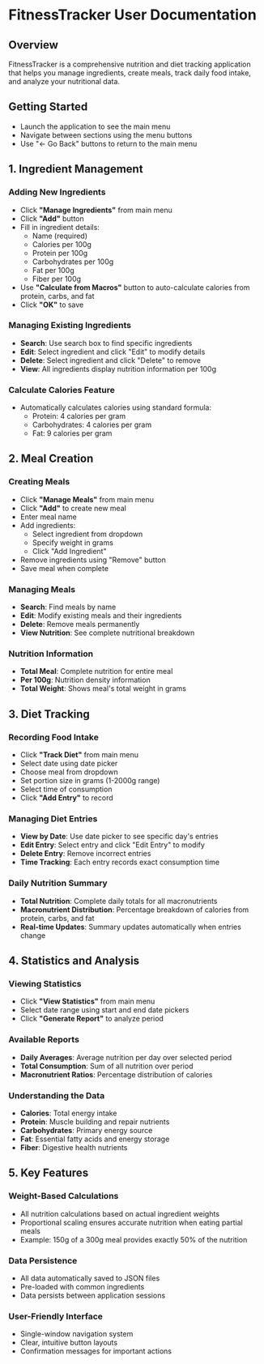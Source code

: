 # FitnessTracker User Documentation

## Overview
FitnessTracker is a comprehensive nutrition and diet tracking application that helps you manage ingredients, create meals, track daily food intake, and analyze your nutritional data.

## Getting Started
- Launch the application to see the main menu
- Navigate between sections using the menu buttons
- Use "<- Go Back" buttons to return to the main menu

## 1. Ingredient Management

### Adding New Ingredients
- Click **"Manage Ingredients"** from main menu
- Click **"Add"** button
- Fill in ingredient details:
  - Name (required)
  - Calories per 100g
  - Protein per 100g
  - Carbohydrates per 100g
  - Fat per 100g
  - Fiber per 100g
- Use **"Calculate from Macros"** button to auto-calculate calories from protein, carbs, and fat
- Click **"OK"** to save

### Managing Existing Ingredients
- **Search**: Use search box to find specific ingredients
- **Edit**: Select ingredient and click "Edit" to modify details
- **Delete**: Select ingredient and click "Delete" to remove
- **View**: All ingredients display nutrition information per 100g

### Calculate Calories Feature
- Automatically calculates calories using standard formula:
  - Protein: 4 calories per gram
  - Carbohydrates: 4 calories per gram
  - Fat: 9 calories per gram

## 2. Meal Creation

### Creating Meals
- Click **"Manage Meals"** from main menu
- Click **"Add"** to create new meal
- Enter meal name
- Add ingredients:
  - Select ingredient from dropdown
  - Specify weight in grams
  - Click "Add Ingredient"
- Remove ingredients using "Remove" button
- Save meal when complete

### Managing Meals
- **Search**: Find meals by name
- **Edit**: Modify existing meals and their ingredients
- **Delete**: Remove meals permanently
- **View Nutrition**: See complete nutritional breakdown

### Nutrition Information
- **Total Meal**: Complete nutrition for entire meal
- **Per 100g**: Nutrition density information
- **Total Weight**: Shows meal's total weight in grams

## 3. Diet Tracking

### Recording Food Intake
- Click **"Track Diet"** from main menu
- Select date using date picker
- Choose meal from dropdown
- Set portion size in grams (1-2000g range)
- Select time of consumption
- Click **"Add Entry"** to record

### Managing Diet Entries
- **View by Date**: Use date picker to see specific day's entries
- **Edit Entry**: Select entry and click "Edit Entry" to modify
- **Delete Entry**: Remove incorrect entries
- **Time Tracking**: Each entry records exact consumption time

### Daily Nutrition Summary
- **Total Nutrition**: Complete daily totals for all macronutrients
- **Macronutrient Distribution**: Percentage breakdown of calories from protein, carbs, and fat
- **Real-time Updates**: Summary updates automatically when entries change

## 4. Statistics and Analysis

### Viewing Statistics
- Click **"View Statistics"** from main menu
- Select date range using start and end date pickers
- Click **"Generate Report"** to analyze period

### Available Reports
- **Daily Averages**: Average nutrition per day over selected period
- **Total Consumption**: Sum of all nutrition over period
- **Macronutrient Ratios**: Percentage distribution of calories

### Understanding the Data
- **Calories**: Total energy intake
- **Protein**: Muscle building and repair nutrients
- **Carbohydrates**: Primary energy source
- **Fat**: Essential fatty acids and energy storage
- **Fiber**: Digestive health nutrients

## 5. Key Features

### Weight-Based Calculations
- All nutrition calculations based on actual ingredient weights
- Proportional scaling ensures accurate nutrition when eating partial meals
- Example: 150g of a 300g meal provides exactly 50% of the nutrition

### Data Persistence
- All data automatically saved to JSON files
- Pre-loaded with common ingredients
- Data persists between application sessions

### User-Friendly Interface
- Single-window navigation system
- Clear, intuitive button layouts
- Confirmation messages for important actions
